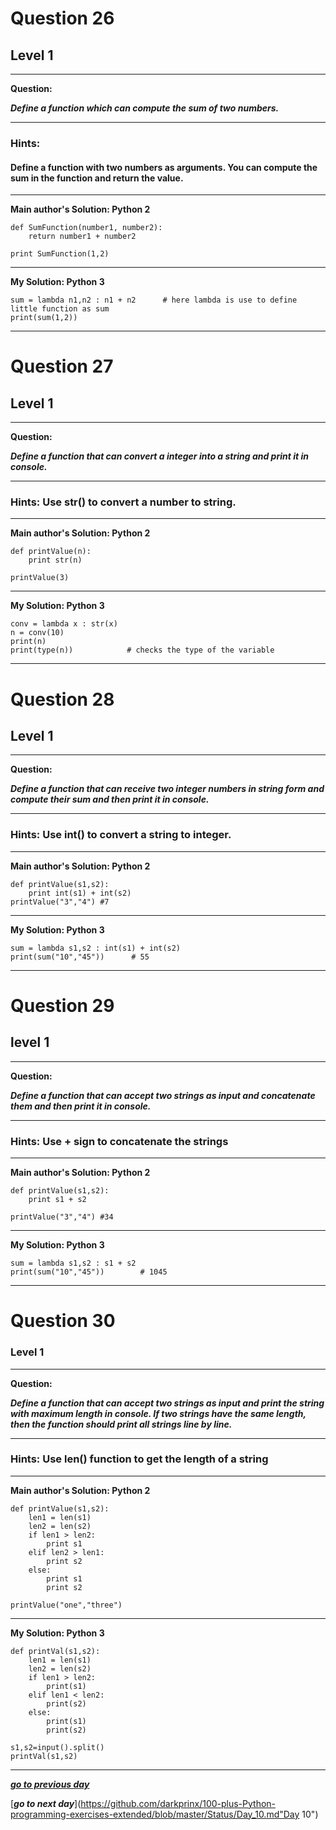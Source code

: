 
# Question 26
## Level 1
-----------------

**Question:**

***Define a function which can compute the sum of two numbers.***

----------------------
### Hints:
#### Define a function with two numbers as arguments. You can compute the sum in the function and return the value.

-------------------

**Main author's Solution: Python 2**
```
def SumFunction(number1, number2):
	return number1 + number2

print SumFunction(1,2)
```
----------------
**My Solution: Python 3**
```
sum = lambda n1,n2 : n1 + n2      # here lambda is use to define little function as sum
print(sum(1,2))	     
```
----------------------------
# Question 27
## Level 1
-----------------

**Question:**

***Define a function that can convert a integer into a string and print it in console.***

----------------------
### Hints: Use str() to convert a number to string.
-------------------

**Main author's Solution: Python 2**
```
def printValue(n):
	print str(n)

printValue(3)
```
----------------

**My Solution: Python 3**
```
conv = lambda x : str(x)
n = conv(10)
print(n)
print(type(n))            # checks the type of the variable
```
---------------------

# Question 28
## Level 1
-----------------

**Question:**

***Define a function that can receive two integer numbers in string form and compute their sum and then print it in console.***

----------------------
### Hints: Use int() to convert a string to integer.

-------------------
**Main author's Solution: Python 2**
```
def printValue(s1,s2):
	print int(s1) + int(s2)
printValue("3","4") #7
```
----------------

**My Solution: Python 3**
```
sum = lambda s1,s2 : int(s1) + int(s2)
print(sum("10","45"))      # 55
```
-------------------

# Question 29
## level 1
-------------
**Question:**

***Define a function that can accept two strings as input and concatenate them and then print it in console.***

----------------------
### Hints: Use + sign to concatenate the strings

-------------------
**Main author's Solution: Python 2**
```
def printValue(s1,s2):
	print s1 + s2

printValue("3","4") #34
```
----------------
**My Solution: Python 3**
```
sum = lambda s1,s2 : s1 + s2
print(sum("10","45"))        # 1045
```
------------------
# Question 30
### Level 1
--------------------

**Question:**

***Define a function that can accept two strings as input and print the string with maximum length in console. If two strings have the same length, then the function should print all strings line by line.***

----------------------
### Hints: Use len() function to get the length of a string

-------------------
**Main author's Solution: Python 2**
```
def printValue(s1,s2):
	len1 = len(s1)
	len2 = len(s2)
	if len1 > len2:
		print s1
	elif len2 > len1:
		print s2
	else:
		print s1
		print s2
		
printValue("one","three")

```
----------------
**My Solution: Python 3**
```
def printVal(s1,s2):
    len1 = len(s1)
    len2 = len(s2)
    if len1 > len2:
        print(s1)
    elif len1 < len2:
        print(s2)
    else:
        print(s1)
        print(s2)

s1,s2=input().split()
printVal(s1,s2)
```
------------

[***go to previous day***](https://github.com/darkprinx/100-plus-Python-programming-exercises-extended/blob/master/Status/Day%208.md "Day 9")

[***go to next day***](https://github.com/darkprinx/100-plus-Python-programming-exercises-extended/blob/master/Status/Day_10.md"Day 10")
